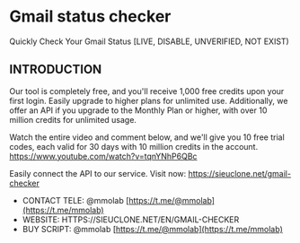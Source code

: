 # Gmail status checker
 Quickly Check Your Gmail Status [LIVE, DISABLE, UNVERIFIED, NOT EXIST) 

## INTRODUCTION
Our tool is completely free, and you'll receive 1,000 free credits upon your first login. 
Easily upgrade to higher plans for unlimited use. Additionally, we offer an API if you upgrade to the Monthly Plan or higher, with over 10 million credits for unlimited usage.

Watch the entire video and comment below, and we'll give you 10 free trial codes, each valid for 30 days with 10 million credits in the account.
https://www.youtube.com/watch?v=tqnYNhP6QBc

Easily connect the API to our service. Visit now: https://sieuclone.net/gmail-checker

- CONTACT TELE: @mmolab [https://t.me/@mmolab](https://t.me/mmolab)
- WEBSITE: HTTPS://SIEUCLONE.NET/EN/GMAIL-CHECKER
- BUY SCRIPT: @mmolab [https://t.me/@mmolab](https://t.me/mmolab)
